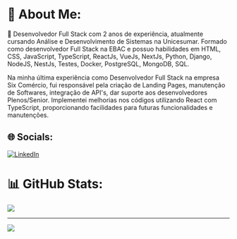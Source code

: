 # 💫 About Me:
🌱 Desenvolvedor Full Stack com 2 anos de experiência, atualmente cursando Análise e Desenvolvimento de Sistemas na Unicesumar. Formado como desenvolvedor Full Stack na EBAC e possuo habilidades em HTML, CSS, JavaScript, TypeScript, ReactJs, VueJs, NextJs, Python, Django, NodeJS, NestJs, Testes, Docker, PostgreSQL, MongoDB, SQL. 

Na minha última experiência como Desenvolvedor Full Stack na empresa Six Comércio, fui responsável pela criação de Landing Pages, manutenção de Softwares, integração de API's, dar suporte aos desenvolvedores Plenos/Senior. Implementei melhorias nos códigos utilizando React com TypeScript, proporcionando facilidades para futuras funcionalidades e manutenções.

## 🌐 Socials:
[![LinkedIn](https://img.shields.io/badge/LinkedIn-%230077B5.svg?logo=linkedin&logoColor=white)](https://linkedin.com/in/leonardo-sibuya) 

# 📊 GitHub Stats:

![](https://github-readme-stats.vercel.app/api/top-langs/?username=LeonardoSibuya&theme=react&hide_border=false&include_all_commits=false&count_private=false&layout=compact)

---
[![](https://visitcount.itsvg.in/api?id=LeonardoSibuya&icon=5&color=0)](https://visitcount.itsvg.in)

<!-- Proudly created with GPRM ( https://gprm.itsvg.in ) -->
